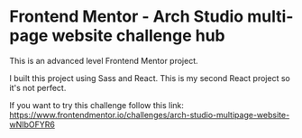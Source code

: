 # Frontend Mentor - Arch Studio multi-page website challenge hub

This is an advanced level Frontend Mentor project.

I built this project using Sass and React.
This is my second React project so it's not perfect.

If you want to try this challenge follow this link: https://www.frontendmentor.io/challenges/arch-studio-multipage-website-wNIbOFYR6
